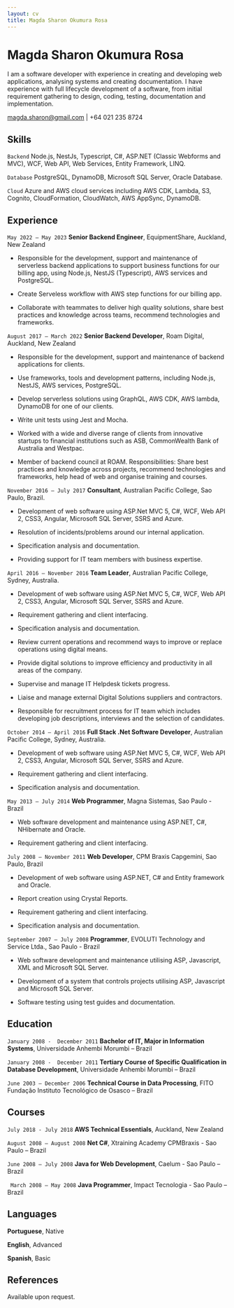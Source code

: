 ```yaml
---
layout: cv
title: Magda Sharon Okumura Rosa
---
```

# Magda Sharon Okumura Rosa
I am a software developer with experience in creating and developing web applications, analysing systems and creating documentation. I have experience with full lifecycle development of a software, from initial requirement gathering to design, coding, testing, documentation and implementation. 

<div id="webaddress">
<a href="magda.sharon@gmail.com">magda.sharon@gmail.com</a>
| +64 021 235 8724
</div>

## Skills

`Backend`
Node.js, NestJs, Typescript, C#, ASP.NET (Classic Webforms and MVC), WCF, Web API, Web Services, Entity Framework, LINQ.

`Database`
PostgreSQL, DynamoDB, Microsoft SQL Server, Oracle Database.

`Cloud`
Azure and AWS cloud services including AWS CDK, Lambda, S3, Cognito, CloudFormation, CloudWatch, AWS AppSync, DynamoDB.

## Experience

`May 2022 – May 2023`
__Senior Backend Engineer__, EquipmentShare, Auckland, New Zealand

- Responsible for the development, support and maintenance of serverless backend applications to support business functions for our billing app, using Node.js, NestJS (Typescript), AWS services and PostgreSQL.

- Create Serveless workflow with AWS step functions for our billing app.

- Collaborate with teammates to deliver high quality solutions, share best practices and knowledge across teams, recommend technologies and frameworks.


`August 2017 – March 2022`
__Senior Backend Developer__, Roam Digital, Auckland, New Zealand

- Responsible for the development, support and maintenance of backend applications for clients.

- Use frameworks, tools and development patterns, including Node.js, NestJS, AWS services, PostgreSQL.

- Develop serverless solutions using GraphQL, AWS CDK, AWS lambda, DynamoDB for one of our clients.

- Write unit tests using Jest and Mocha.

- Worked with a wide and diverse range of clients from innovative startups to financial institutions such as ASB, CommonWealth Bank of Australia and Westpac.

- Member of backend council at ROAM. Responsibilities: Share best practices and knowledge across projects, recommend technologies and frameworks, help head of web and organise training and courses.



`November 2016 – July 2017`
__Consultant__, Australian Pacific College, Sao Paulo, Brazil.
- Development of web software using ASP.Net MVC 5, C#, WCF, Web API 2, CSS3, Angular, Microsoft SQL Server, SSRS and Azure.

- Resolution of incidents/problems around our internal application.

- Specification analysis and documentation.

- Providing support for IT team members with business expertise.


`April 2016 – November 2016`
__Team Leader__, Australian Pacific College, Sydney, Australia.

- Development of web software using ASP.Net MVC 5, C#, WCF, Web API 2, CSS3, Angular, Microsoft SQL Server, SSRS and Azure.

- Requirement gathering and client interfacing.

- Specification analysis and documentation.

- Review current operations and recommend ways to improve or replace operations using digital means.

- Provide digital solutions to improve efficiency and productivity in all areas of the company.

- Supervise and manage IT Helpdesk tickets progress.

- Liaise and manage external Digital Solutions suppliers and contractors.

- Responsible for recruitment process for IT team which includes developing job descriptions, interviews and the selection of candidates.



`October 2014 – April 2016`
__Full Stack .Net Software Developer__, Australian Pacific College, Sydney, Australia.

- Development of web software using ASP.Net MVC 5, C#, WCF, Web API 2, CSS3, Angular, Microsoft SQL Server, SSRS and Azure.

- Requirement gathering and client interfacing.

- Specification analysis and documentation.



`May 2013 – July 2014`
__Web Programmer__, Magna Sistemas, Sao Paulo - Brazil

- Web software development and maintenance using ASP.NET, C#, NHibernate and Oracle.

- Requirement gathering and client interfacing.



`July 2008 – November 2011`
__Web Developer__, CPM Braxis Capgemini, Sao Paulo, Brazil

- Development of web software using ASP.NET, C# and Entity framework and Oracle.

- Report creation using Crystal Reports.

- Requirement gathering and client interfacing.

- Specification analysis and documentation.



`September 2007 – July 2008`
__Programmer__, EVOLUTI Technology and Service Ltda., Sao Paulo - Brazil

- Web software development and maintenance utilising ASP, Javascript, XML and Microsoft SQL Server.

- Development of a system that controls projects utilising ASP, Javascript and Microsoft SQL Server.

- Software testing using test guides and documentation.



## Education

`January 2008 -  December 2011`
__Bachelor of IT, Major in Information Systems__, Universidade Anhembi Morumbi – Brazil

`January 2008 -  December 2011`
__Tertiary Course of Specific Qualification in Database Development__, Universidade Anhembi Morumbi – Brazil

`June 2003 – December 2006`
__Technical Course in Data Processing__, FITO Fundação Instituto Tecnológico de Osasco  – Brazil



## Courses

`July 2018 - July 2018`
__AWS Technical Essentials__, Auckland, New Zealand

`August 2008 – August 2008`
__Net C#__, Xtraining Academy CPMBraxis - Sao Paulo  – Brazil

`June 2008 – July 2008`
__Java for Web Development__, Caelum - Sao Paulo  – Brazil

` March 2008 – May 2008`
__Java Programmer__, Impact Tecnologia - Sao Paulo  – Brazil



## Languages

__Portuguese__, Native

__English__, Advanced

__Spanish__, Basic



## References
Available upon request.


<!-- ### Footer

Last updated: Jun 2021 -->


